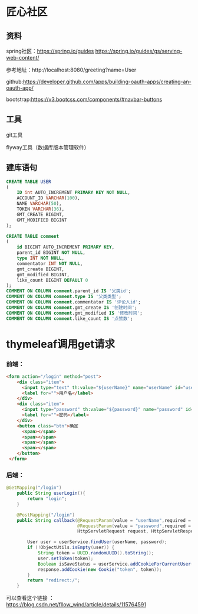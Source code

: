 # 匠心社区

## 资料
spring社区：https://spring.io/guides
https://spring.io/guides/gs/serving-web-content/

参考地址：http://localhost:8080/greeting?name=User

github:https://developer.github.com/apps/building-oauth-apps/creating-an-oauth-app/

bootstrap:https://v3.bootcss.com/components/#navbar-buttons

## 工具

git工具


flyway工具（数据库版本管理软件）
## 建库语句
~~~ sql
CREATE TABLE USER
(
    ID int AUTO_INCREMENT PRIMARY KEY NOT NULL,
    ACCOUNT_ID VARCHAR(100),
    NAME VARCHAR(50),
    TOKEN VARCHAR(36),
    GMT_CREATE BIGINT,
    GMT_MODIFIED BIGINT
);
~~~


~~~ sql
CREATE TABLE comment
(
    id BIGINT AUTO_INCREMENT PRIMARY KEY,
    parent_id BIGINT NOT NULL,
    type INT NOT NULL,
    commentator INT NOT NULL,
    gmt_create BIGINT,
    gmt_modified BIGINT,
    like_count BIGINT DEFAULT 0
);
COMMENT ON COLUMN comment.parent_id IS '父类id';
COMMENT ON COLUMN comment.type IS '父类类型';
COMMENT ON COLUMN comment.commentator IS '评论人id';
COMMENT ON COLUMN comment.gmt_create IS '创建时间';
COMMENT ON COLUMN comment.gmt_modified IS '修改时间';
COMMENT ON COLUMN comment.like_count IS '点赞数';
~~~


# thymeleaf调用get请求

### 前端：

```html
<form action="/login" method="post">
    <div class="item">
      <input type="text" th:value="${userName}" name="userName" id="userName" placeholder="请填写用户名">
      <label for="">用户名</label>
    </div>
    <div class="item">
      <input type="password" th:value="${password}" name="password" id="password" placeholder="请填写密码">
      <label for="">密码</label>
    </div>
    <button class="btn">确定
      <span></span>
      <span></span>
      <span></span>
      <span></span>
    </button>
 </form>
```

### 后端：

```java
@GetMapping("/login")
    public String userLogin(){
        return "login";
    }

    @PostMapping("/login")
    public String callback(@RequestParam(value = "userName",required = false) String userName,
                           @RequestParam(value = "password",required = false) String password,
                           HttpServletRequest request, HttpServletResponse response) {

        User user = userService.findUser(userName, password);
        if (!ObjectUtils.isEmpty(user)) {
            String token = UUID.randomUUID().toString();
            user.setToken(token);
            Boolean isSaveStatus = userService.addCookieForCurrentUser(user);
            response.addCookie(new Cookie("token", token));
        }
        return "redirect:/";
    }
```

可以查看这个链接 ： https://blog.csdn.net/fllow_wind/article/details/115764591
